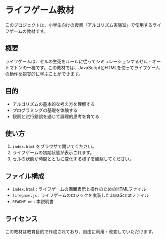 # ライフゲーム教材

このプロジェクトは、小学生向けの授業「アルゴリズム実験室」で使用するライフゲームの教材です。

## 概要

ライフゲームは、セルの生死をルールに従ってシミュレーションするセル・オートマトンの一種です。この教材では、JavaScriptとHTMLを使ってライフゲームの動作を視覚的に学ぶことができます。

## 目的

- アルゴリズムの基本的な考え方を理解する
- プログラミングの基礎を体験する
- 観察と試行錯誤を通じて論理的思考を育てる

## 使い方

1. `index.html` をブラウザで開いてください。
2. ライフゲームの初期状態が表示されます。
3. セルの状態が時間とともに変化する様子を観察してください。

## ファイル構成

- `index.html` : ライフゲームの画面表示と操作のためのHTMLファイル
- `lifegame.js` : ライフゲームのロジックを実装したJavaScriptファイル
- `README.md` : 本説明書

## ライセンス

この教材は教育目的で作成されており、自由に利用・改変していただけます。

